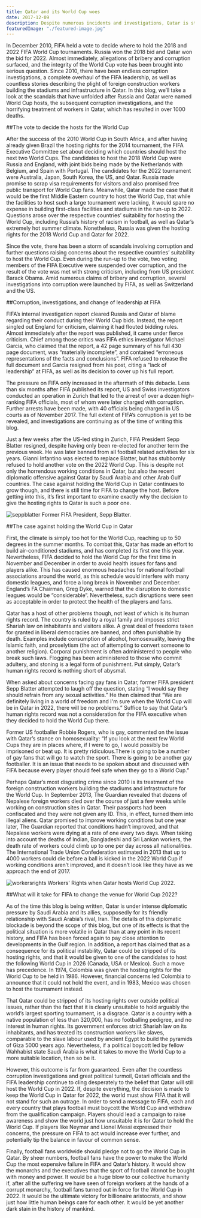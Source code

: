 ```yaml
---
title: Qatar and its World Cup woes
date: 2017-12-09
description: Despite numerous incidents and investigations, Qatar is still on track to host the World Cup in 2022. Why does FIFA continue to support this despotic regime?
featuredImage: "./featured-image.jpg"
---
```

In December 2010, FIFA held a vote to decide where to hold the 2018 and 2022 FIFA World Cup tournaments. Russia won the 2018 bid and Qatar won the bid for 2022. Almost immediately, allegations of bribery and corruption surfaced, and the integrity of the World Cup vote has been brought into serious question. Since 2010, there have been endless corruption investigations, a complete overhaul of the FIFA leadership, as well as countless stories describing the plight of foreign construction workers building the stadiums and infrastructure in Qatar. In this blog, we’ll take a look at the scandals that have unfolded after Russia and Qatar were named World Cup hosts, the subsequent corruption investigations, and the horrifying treatment of workers in Qatar, which has resulted in over 1000 deaths.

##The vote to decide the hosts for the World Cup

After the success of the 2010 World Cup in South Africa, and after having already given Brazil the hosting rights for the 2014 tournament, the FIFA Executive Committee set about deciding which countries should host the next two World Cups. The candidates to host the 2018 World Cup were Russia and England, with joint bids being made by the Netherlands with Belgium, and Spain with Portugal. The candidates for the 2022 tournament were Australia, Japan, South Korea, the US, and Qatar. Russia made promise to scrap visa requirements for visitors and also promised free public transport for World Cup fans. Meanwhile, Qatar made the case that it would be the first Middle Eastern country to host the World Cup, that while the facilities to host such a large tournament were lacking, it would spare no expense in building first-class facilities and stadiums in the run-up to 2022. Questions arose over the respective countries’ suitability for hosting the World Cup, including Russia’s history of racism in football, as well as Qatar’s extremely hot summer climate. Nonetheless, Russia was given the hosting rights for the 2018 World Cup and Qatar for 2022.

Since the vote, there has been a storm of scandals involving corruption and further questions raising concerns about the respective countries’ suitability to host the World Cup. Even during the run-up to the vote, two voting members of the FIFA Executive were suspended over corruption, and the result of the vote was met with strong criticism, including from US president Barack Obama. Amid numerous claims of bribery and corruption, several investigations into corruption were launched by FIFA, as well as Switzerland and the US.

##Corruption, investigations, and change of leadership at FIFA

FIFA’s internal investigation report cleared Russia and Qatar of blame regarding their conduct during their World Cup bids. Instead, the report singled out England for criticism, claiming it had flouted bidding rules. Almost immediately after the report was published, it came under fierce criticism. Chief among those critics was FIFA ethics investigator Michael Garcia, who claimed that the report, a 42 page summary of his full 430 page document, was “materially incomplete”, and contained “erroneous representations of the facts and conclusions”. FIFA refused to release the full document and Garcia resigned from his post, citing a “lack of leadership” at FIFA, as well as its decision to cover up his full report.

The pressure on FIFA only increased in the aftermath of this debacle. Less than six months after FIFA published its report, US and Swiss investigators conducted an operation in Zurich that led to the arrest of over a dozen high-ranking FIFA officials, most of whom were later charged with corruption. Further arrests have been made, with 40 officials being charged in US courts as of November 2017. The full extent of FIFA’s corruption is yet to be revealed, and investigations are continuing as of the time of writing this blog.

Just a few weeks after the US-led sting in Zurich, FIFA President Sepp Blatter resigned, despite having only been re-elected for another term the previous week. He was later banned from all football related activities for six years. Gianni Infantino was elected to replace Blatter, but has stubbornly refused to hold another vote on the 2022 World Cup. This is despite not only the horrendous working conditions in Qatar, but also the recent diplomatic offensive against Qatar by Saudi Arabia and other Arab Gulf countries. The case against holding the World Cup in Qatar continues to grow though, and there is still time for FIFA to change the host. Before getting into this, it’s first important to examine exactly why the decision to give the hosting rights to Qatar is such a poor one.

![seppblatter](img/seppblatter.jpeg)
Former FIFA President, Sepp Blatter.

##The case against holding the World Cup in Qatar

First, the climate is simply too hot for the World Cup, reaching up to 50 degrees in the summer months. To combat this, Qatar has made an effort to build air-conditioned stadiums, and has completed its first one this year. Nevertheless, FIFA decided to hold the World Cup for the first time in November and December in order to avoid health issues for fans and players alike. This has caused enormous headaches for national football associations around the world, as this schedule would interfere with many domestic leagues, and force a long break in November and December. England’s FA Chairman, Greg Dyke, warned that the disruption to domestic leagues would be “considerable”. Nevertheless, such disruptions were seen as acceptable in order to protect the health of the players and fans.

Qatar has a host of other problems though, not least of which is its human rights record. The country is ruled by a royal family and imposes strict Shariah law on inhabitants and visitors alike. A great deal of freedoms taken for granted in liberal democracies are banned, and often punishable by death. Examples include consumption of alcohol, homosexuality, leaving the Islamic faith, and proselytism (the act of attempting to convert someone to another religion). Corporal punishment is often administered to people who break such laws. Flogging has been administered to those who commit adultery, and stoning is a legal form of punishment. Put simply, Qatar’s human rights record is nothing short of abysmal.

When asked about concerns facing gay fans in Qatar, former FIFA president Sepp Blatter attempted to laugh off the question, stating “I would say they should refrain from any sexual activities.” He then claimed that “We are definitely living in a world of freedom and I'm sure when the World Cup will be in Qatar in 2022, there will be no problems.” Suffice to say that Qatar’s human rights record was not a consideration for the FIFA executive when they decided to hold the World Cup there.

Former US footballer Robbie Rogers, who is gay, commented on the issue with Qatar’s stance on homosexuality: “If you look at the next few World Cups they are in places where, if I were to go, I would possibly be imprisoned or beat up. It is pretty ridiculous.There is going to be a number of gay fans that will go to watch the sport. There is going to be another gay footballer. It is an issue that needs to be spoken about and discussed with FIFA because every player should feel safe when they go to a World Cup.”

Perhaps Qatar’s most disgusting crime since 2010 is its treatment of the foreign construction workers building the stadiums and infrastructure for the World Cup. In September 2013, The Guardian revealed that dozens of Nepalese foreign workers died over the course of just a few weeks while working on construction sites in Qatar. Their passports had been confiscated and they were not given any ID. This, in effect, turned them into illegal aliens. Qatar promised to improve working conditions but one year later, The Guardian reported that conditions hadn’t improved, and that Nepalese workers were dying at a rate of one every two days. When taking into account the deaths of Indian, Bangladeshi and Sri Lankan workers, the death rate of workers could climb up to one per day across all nationalities. The International Trade Union Confederation estimated in 2013 that up to 4000 workers could die before a ball is kicked in the 2022 World Cup if working conditions aren’t improved, and it doesn’t look like they have as we approach the end of 2017.

![workersrights](img/workersrights.jpeg)
Workers' Rights when Qatar hosts World Cup 2022. 

##What will it take for FIFA to change the venue for World Cup 2022?

As of the time this blog is being written, Qatar is under intense diplomatic pressure by Saudi Arabia and its allies, supposedly for its friendly relationship with Saudi Arabia’s rival, Iran. The details of this diplomatic blockade is beyond the scope of this blog, but one of its effects is that the political situation is more volatile in Qatar than at any point in its recent history, and FIFA has been forced again to pay close attention to developments in the Gulf region. In addition, a report has claimed that as a consequence for its political instability, Qatar could be stripped of its hosting rights, and that it would be given to one of the candidates to host the following World Cup in 2026 (Canada, USA or Mexico). Such a move has precedence. In 1974, Colombia was given the hosting rights for the World Cup to be held in 1986. However, financial concerns led Colombia to announce that it could not hold the event, and in 1983, Mexico was chosen to host the tournament instead.

That Qatar could be stripped of its hosting rights over outside political issues, rather than the fact that it is clearly unsuitable to hold arguably the world’s largest sporting tournament, is a disgrace. Qatar is a country with a native population of less than 320,000, has no footballing pedigree, and no interest in human rights. Its government enforces strict Shariah law on its inhabitants, and has treated its construction workers like slaves, comparable to the slave labour used by ancient Egypt to build the pyramids of Giza 5000 years ago. Nevertheless, if a political boycott led by fellow Wahhabist state Saudi Arabia is what it takes to move the World Cup to a more suitable location, then so be it.

However, this outcome is far from guaranteed. Even after the countless corruption investigations and great political turmoil, Qatari officials and the FIFA leadership continue to cling desperately to the belief that Qatar will still host the World Cup in 2022. If, despite everything, the decision is made to keep the World Cup in Qatar for 2022, the world must show FIFA that it will not stand for such an outrage. In order to send a message to FIFA, each and every country that plays football must boycott the World Cup and withdraw from the qualification campaign. Players should lead a campaign to raise awareness and show the world just how unsuitable it is for Qatar to hold the World Cup. If players like Neymar and Lionel Messi expressed their concerns, the  pressure on FIFA to act would increase ever further, and potentially tip the balance in favour of common sense.

Finally, football fans worldwide should pledge not to go the World Cup in Qatar. By sheer numbers, football fans have the power to make the World Cup the most expensive failure in FIFA and Qatar’s history. It would show the monarchs and the executives that the sport of football cannot be bought with money and power. It would be a huge blow to our collective humanity if, after all the suffering we have seen of foreign workers at the hands of a corrupt monarchy, football fans turned out in force for the World Cup in 2022. It would be the ultimate victory for billionaire aristocrats, and show just how little human beings care for each other. It would be yet another dark stain in the history of mankind.
